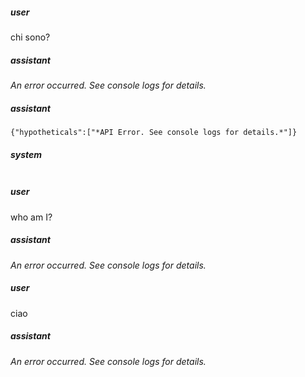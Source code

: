 ##### user
chi sono?

##### assistant
*An error occurred. See console logs for details.*

##### assistant
```lookup
{"hypotheticals":["*API Error. See console logs for details.*"]}
```

##### system
```sc-context
```

##### user
who am I?

##### assistant
*An error occurred. See console logs for details.*

##### user
ciao

##### assistant
*An error occurred. See console logs for details.*